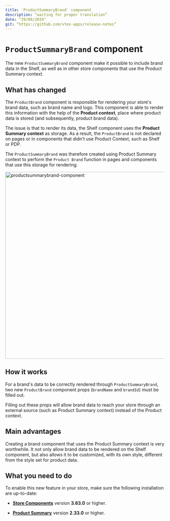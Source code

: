 ```yaml
---
title: `ProductSummaryBrand` component
description: “waiting for proper translation”
date: “29/08/2019"
git: “https://github.com/vtex-apps/release-notes”
---
```




# `ProductSummaryBrand` component

The new `ProductSummaryBrand` component make it possible to include brand data in the Shelf, as well as in other store components that use the Product Summary context. 

## What has changed

The `ProductBrand` component is responsible for rendering your store's brand data, such as brand name and logo. This component is able to render this information with the help of the **Product context**, place where product data is stored (and subsequently,  product brand data). 

The issue is that to render its data, the Shelf component uses the **Product Summary context** as storage. As a result, the `ProductBrand` is not declared on pages or in components that didn't use Product Context, such as Shelf or PDP. 

The `ProductSummaryBrand` was therefore created using Product Summary context to perform the `Product Brand` function in pages and components that use this storage for rendering. 

<img width="590" alt="productsummarybrand-component" src="https://user-images.githubusercontent.com/52087100/63977079-316bf600-ca89-11e9-8f29-bcaad1807c38.png">


## How it works

For a brand's data to be correctly rendered through `ProductSummaryBrand`, two new `ProductBrand` component props (`brandName` and `brandId`) must be filled out. 

Filling out these props will allow brand data to reach your store through an external source (such as Product Summary context) instead of the Product context. 

## Main advantages

Creating a brand component that uses the Product Summary context is very worthwhile. It not only allow brand data to be rendered on the Shelf component, but also allows it to be customized, with its own style, different from the style set for product data.

## What you need to do

To enable this new feature in your store, make sure the following installation are up-to-date:

- [**Store Components**](https://github.com/vtex-apps/store-components) version **3.63.0** or higher.

- [**Product Summary**](https://github.com/vtex-apps/product-summary) version **2.33.0** or higher.
